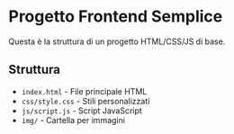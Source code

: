 # Progetto Frontend Semplice

Questa è la struttura di un progetto HTML/CSS/JS di base.

## Struttura

- `index.html` - File principale HTML
- `css/style.css` - Stili personalizzati
- `js/script.js` - Script JavaScript
- `img/` - Cartella per immagini
